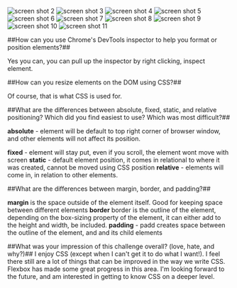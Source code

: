 

![screen shot 2](https://ZenStein.github.io/phase-0/week-3/chrome-devtools/imgs/Challenge2.PNG)
![screen shot 3](https://ZenStein.github.io/phase-0/week-3/chrome-devtools/imgs/Challenge3.PNG)
![screen shot 4](https://ZenStein.github.io/phase-0/week-3/chrome-devtools/imgs/Challenge4.PNG)
![screen shot 5](https://ZenStein.github.io/phase-0/week-3/chrome-devtools/imgs/Challenge5.PNG)
![screen shot 6](https://ZenStein.github.io/phase-0/week-3/chrome-devtools/imgs/Challenge6.PNG)
![screen shot 7](https://ZenStein.github.io/phase-0/week-3/chrome-devtools/imgs/Challenge7.PNG)
![screen shot 8](https://ZenStein.github.io/phase-0/week-3/chrome-devtools/imgs/Challenge8.PNG)
![screen shot 9](https://ZenStein.github.io/phase-0/week-3/chrome-devtools/imgs/Challenge9.PNG)
![screen shot 10](https://ZenStein.github.io/phase-0/week-3/chrome-devtools/imgs/Capture10.PNG)
![screen shot 11](https://ZenStein.github.io/phase-0/week-3/chrome-devtools/imgs/Capture11.PNG)


##How can you use Chrome's DevTools inspector to help you format or position elements?##

Yes you can, you can pull up the inspector by right clicking, inspect element.

##How can you resize elements on the DOM using CSS?##

Of course, that is what CSS is used for.

##What are the differences between absolute, fixed, static, and relative positioning? Which did you find easiest to use? Which was most difficult?##

**absolute**  - element will be default to top right corner of browser window, and other elements will not
affect its position.

**fixed** - element will stay put, even if you scroll, the element wont move with screen
**static** - default element position, it comes in relational to where it was created, cannot
be moved using CSS position
**relative** - elements will come in, in relation to other elements.

##What are the differences between margin, border, and padding?##

**margin** is the space outside of the element itself. Good for keeping space between different elements
**border** border is the outline of the element, depending on the box-sizing property of the
element, it can either add to the height and width, be included.
**padding** - padd creates space between the outline of the element, and and its child elements

##What was your impression of this challenge overall? (love, hate, and why?)##
I enjoy CSS (except when I can't get it to do what I want!).  I feel there still are a lot of things
that can be improved in the way we write CSS. Flexbox has made
some great progress in this area. I'm looking forward to the future, and am interested in getting
to know CSS on a deeper level.

